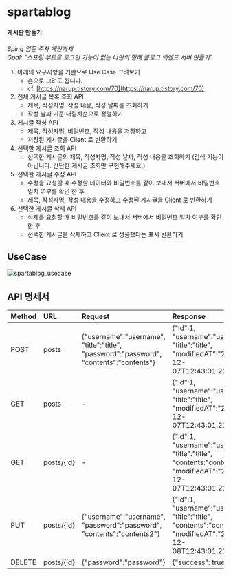 # spartablog
#### 게시판 만들기
 *Sping 입문 주차 개인과제*  
 *Goal:  "스프링 부트로 로그인 기능이 없는 나만의 항해 블로그 백엔드 서버 만들기"*
 1. 아래의 요구사항을 기반으로 Use Case 그려보기
    - 손으로 그려도 됩니다.
    - cf. [https://narup.tistory.com/70](https://narup.tistory.com/70)
2. 전체 게시글 목록 조회 API
    - 제목, 작성자명, 작성 내용, 작성 날짜를 조회하기
    - 작성 날짜 기준 내림차순으로 정렬하기
3. 게시글 작성 API
    - 제목, 작성자명, 비밀번호, 작성 내용을 저장하고
    - 저장된 게시글을 Client 로 반환하기
4. 선택한 게시글 조회 API
    - 선택한 게시글의 제목, 작성자명, 작성 날짜, 작성 내용을 조회하기 
    (검색 기능이 아닙니다. 간단한 게시글 조회만 구현해주세요.)
5. 선택한 게시글 수정 API
    - 수정을 요청할 때 수정할 데이터와 비밀번호를 같이 보내서 서버에서 비밀번호 일치 여부를 확인 한 후
    - 제목, 작성자명, 작성 내용을 수정하고 수정된 게시글을 Client 로 반환하기
6. 선택한 게시글 삭제 API
    - 삭제를 요청할 때 비밀번호를 같이 보내서 서버에서 비밀번호 일치 여부를 확인 한 후
    - 선택한 게시글을 삭제하고 Client 로 성공했다는 표시 반환하기
 
 

## UseCase
![spartablog_usecase](https://user-images.githubusercontent.com/117057544/206616727-d938bc9c-9cc8-4b98-ac99-f11992d667a4.jpg)

## API 명세서
|Method|URL|Request|Response|
|:---|:---|:---|:---|
|POST|posts|{"username":"username",  "title":"title",  "password":"password",  "contents":"contents"}|{"id":1,  "username":"username",  "title":"title",  "modifiedAT":"2022-12-07T12:43:01.226062”}|
|GET|posts|-|{"id":1,  "username":"username",  "title":"title",  "modifiedAT":"2022-12-07T12:43:01.226062”}|
|GET|posts/{id}|-|{"id":1,  "username":"username",  "title":"title",  "contents:"contents",  "modifiedAT":"2022-12-07T12:43:01.226062”}|
|PUT|posts/{id}|{"username":"username",  "password":"password",  "contents":"contents2"}|{"id":1,  "username":"username",  "title":"title",  "contents":"contents2",  "modifiedAT":"2022-12-08T12:43:01.226062”}|
|DELETE|posts/{id}|{"password":"password"}|{"success": true}|
